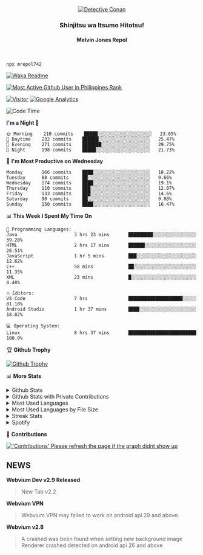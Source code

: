 <p align="center">
<a href="https://mrepol742.github.io">
  <img alt="Detective Conan" src="https://mrepol742-gif-randomizer.vercel.app/api/" /> 
  </a> 
  <h3 align="center">Shinjitsu wa Itsumo Hitotsu!</h3>
  <h4 align="center">Melvin Jones Repol</h4>
</p>
<br>

~~~
npx mrepol742
~~~
[![Waka Readme](https://github.com/mrepol742/mrepol742/actions/workflows/README.yml/badge.svg)](https://github.com/mrepol742/mrepol742/actions/workflows/README.yml)

[![Most Active Github User in Philippines Rank](https://enibdhv97zm33sz.m.pipedream.net)](https://mrepol742.github.io)

[![Visitor](https://visitor-badge.glitch.me/badge?page_id=mrepol742)](https:/mrepol742.github.io) [![Google Analytics](https://ga-beacon.appspot.com/UA-211882290-2/profile-readme)](https://mrepol742.github.io)

[comment]: <> (This is a automated generated Data from github action workflow)
[comment]: <> (START OF GENERATED DATA)

<!--START_SECTION:waka-->
![Code Time](http://img.shields.io/badge/Code%20Time-480%20hrs%2029%20mins-blue)

**I'm a Night 🦉** 

```text
🌞 Morning    210 commits    █████░░░░░░░░░░░░░░░░░░░░   23.05% 
🌆 Daytime    232 commits    ██████░░░░░░░░░░░░░░░░░░░   25.47% 
🌃 Evening    271 commits    ███████░░░░░░░░░░░░░░░░░░   29.75% 
🌙 Night      198 commits    █████░░░░░░░░░░░░░░░░░░░░   21.73%

```
📅 **I'm Most Productive on Wednesday** 

```text
Monday       166 commits    ████░░░░░░░░░░░░░░░░░░░░░   18.22% 
Tuesday      88 commits     ██░░░░░░░░░░░░░░░░░░░░░░░   9.66% 
Wednesday    174 commits    ████░░░░░░░░░░░░░░░░░░░░░   19.1% 
Thursday     110 commits    ███░░░░░░░░░░░░░░░░░░░░░░   12.07% 
Friday       133 commits    ███░░░░░░░░░░░░░░░░░░░░░░   14.6% 
Saturday     90 commits     ██░░░░░░░░░░░░░░░░░░░░░░░   9.88% 
Sunday       150 commits    ████░░░░░░░░░░░░░░░░░░░░░   16.47%

```


📊 **This Week I Spent My Time On** 

```text
💬 Programming Languages: 
Java                     3 hrs 23 mins       █████████░░░░░░░░░░░░░░░░   39.28% 
HTML                     2 hrs 17 mins       ██████░░░░░░░░░░░░░░░░░░░   26.51% 
JavaScript               1 hr 5 mins         ███░░░░░░░░░░░░░░░░░░░░░░   12.62% 
C++                      58 mins             ██░░░░░░░░░░░░░░░░░░░░░░░   11.35% 
XML                      23 mins             █░░░░░░░░░░░░░░░░░░░░░░░░   4.48%

🔥 Editors: 
VS Code                  7 hrs               ████████████████████░░░░░   81.18% 
Android Studio           1 hr 37 mins        ████░░░░░░░░░░░░░░░░░░░░░   18.82%

💻 Operating System: 
Linux                    8 hrs 37 mins       █████████████████████████   100.0%

```


<!--END_SECTION:waka-->

[comment]: <> (END OF GENERATED DATA)

<p>

🏆 **Github Trophy**
  
<a href="https://mrepol742.github.io">
<img alt="Github Trophy" src="https://github-profile-trophy.vercel.app/?username=mrepol742&theme=gruvbox">
</a>
</p>

<p>

📊 **More Stats**
  
<details>
  <summary>Github Stats</summary>
  <br>
  <a href="https://mrepol742.github.io">
  <img alt="Github Stats" src="https://github-readme-stats.vercel.app/api?username=mrepol742&show_icons=true&count_private=true&theme=gruvbox">
</a>  
  
</details> 
  
  <details>
  <summary>Github Stats with Private Contributions</summary>
  <br>
 <a href="https://mrepol742.github.io">
<img alt="Github Stats with Private Contributions" src="https://mrepol742.github.io/github-stats/generated/overview.svg">
</a>
</details>
  
<details>
  <summary>Most Used Languages</summary>
  <br>
 <a href="https://mrepol742.github.io">
<img alt="Most Used Languages" src="https://github-readme-stats.vercel.app/api/top-langs/?username=mrepol742&layout=compact&include_all_commits=true&&count_private=true&langs_count=20&theme=gruvbox">
</a>
</details>

 <details>
  <summary>Most Used Languages by File Size</summary>
  <br>
 <a href="https://mrepol742.github.io">
<img alt="Most Used Languages by File Size" src="https://mrepol742.github.io/github-stats/generated/languages.svg">
</a>
</details>

<details>
  <summary>Streak Stats</summary>
  <br>
<a href="https://mrepol742.github.io">
<img alt="'Streak Stats' Please refresh the page if the stats didnt show up" src="https://mrepol742-streak-stats.herokuapp.com/?user=mrepol742&theme=gruvbox">
</a>
</p>
</details>
<details>
  <summary>Spotify</summary>
  <br>
<a href="https://mrepol742.github.io">
<img alt="Spotify" src="https://spotify-recently-played-readme.vercel.app/api?user=7xx9e7hwq1qyown0m4ut78pcz&count=10&unique=true">
</a>
</p>
</details>


📜 **Contributions**
  
<a href="https://mrepol742.github.io">
<img alt="'Contributions' Please refresh the page if the graph didnt show up" src="https://mrepol742-activity-graph.herokuapp.com/graph?username=mrepol742&theme=github&hide_border=true">
</a>
</p>


## NEWS
**Webvium Dev v2.9 Released**
> New Tab v2.2

**Webvium VPN**
>Webvium VPN may failed to work on android api 29 and above.

**Webvium v2.8**
>A crashed was been found when setting new background image <br> Renderer crashed detected on android api 26 and above
